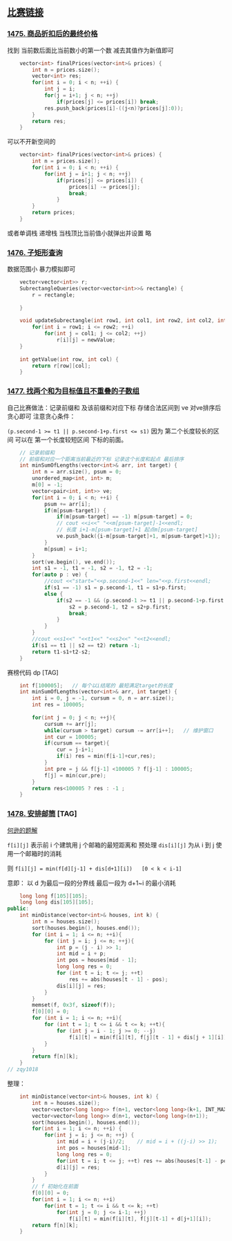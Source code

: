 ## [比赛链接]()


### [1475. 商品折扣后的最终价格](https://leetcode-cn.com/problems/final-prices-with-a-special-discount-in-a-shop/)

找到 当前数后面比当前数小的第一个数 减去其值作为新值即可

```c++
    vector<int> finalPrices(vector<int>& prices) {
        int n = prices.size();
        vector<int> res;
        for(int i = 0; i < n; ++i) {
            int j = i;
            for(j = i+1; j < n; ++j)
                if(prices[j] <= prices[i]) break;
            res.push_back(prices[i]-((j<n)?prices[j]:0));
        }
        return res;
    }
```

可以不开新空间的

```c++
    vector<int> finalPrices(vector<int>& prices) {
        int n = prices.size();
        for(int i = 0; i < n; ++i) {
            for(int j = i+1; j < n; ++j)
                if(prices[j] <= prices[i]) {
                    prices[i] -= prices[j];
                    break;
                }
        }
        return prices;
    }
```

或者单调栈 递增栈 当栈顶比当前值小就弹出并设置 略



### [1476. 子矩形查询](https://leetcode-cn.com/problems/subrectangle-queries/)

数据范围小 暴力模拟即可

```c++
    vector<vector<int>> r;
    SubrectangleQueries(vector<vector<int>>& rectangle) {
        r = rectangle;
        
    }
    
    void updateSubrectangle(int row1, int col1, int row2, int col2, int newValue) {
        for(int i = row1; i <= row2; ++i)
            for(int j = col1; j <= col2; ++j)
                r[i][j] = newValue;
    }
    
    int getValue(int row, int col) {
        return r[row][col];
    }
```

### [1477. 找两个和为目标值且不重叠的子数组](https://leetcode-cn.com/problems/find-two-non-overlapping-sub-arrays-each-with-target-sum/)

自己比赛做法：记录前缀和 及该前缀和对应下标 存储合法区间到 ve 对ve排序后贪心即可 注意贪心条件：

 `(p.second-1 >= t1 || p.second-1+p.first <= s1)`   因为 第二个长度较长的区间 可以在 第一个长度较短区间 下标的前面。

```c++
    // 记录前缀和
    // 前缀和对应一个距离当前最近的下标 记录这个长度和起点 最后排序
    int minSumOfLengths(vector<int>& arr, int target) {
        int n = arr.size(), psum = 0;
        unordered_map<int, int> m;
        m[0] = -1;
        vector<pair<int, int>> ve;
        for(int i = 0; i < n; ++i) {
            psum += arr[i];
            if(m[psum-target]) {
                if(m[psum-target] == -1) m[psum-target] = 0;
                // cout <<i<<" "<<m[psum-target]-1<<endl;
                // 长度 i+1-m[psum-target]+1 起点m[psum-target]
                ve.push_back({i-m[psum-target]+1, m[psum-target]+1});
            }
            m[psum] = i+1;
        }
        sort(ve.begin(), ve.end());
        int s1 = -1, t1 = -1, s2 = -1, t2 = -1;
        for(auto p : ve) {
            //cout <<"start="<<p.second-1<<" len="<<p.first<<endl;
            if(s1 == -1) s1 = p.second-1, t1 = s1+p.first;
            else {
                if(s2 == -1 && (p.second-1 >= t1 || p.second-1+p.first <= s1)) {
                    s2 = p.second-1, t2 = s2+p.first;
                    break;
                }
            }
        }
        //cout <<s1<<" "<<t1<<" "<<s2<<" "<<t2<<endl;
        if(s1 == t1 || s2 == t2) return -1;
        return t1-s1+t2-s2;
    }
```

赛榜代码 dp [TAG]

```c++
    int f[100005];   // 每个以i结尾的 最短满足target的长度
    int minSumOfLengths(vector<int>& arr, int target) {
        int i = 0, j = -1, cursum = 0, n = arr.size();
        int res = 100005;
        
        for(int j = 0; j < n; ++j){
            cursum += arr[j];
            while(cursum > target) cursum -= arr[i++];   // 维护窗口
            int cur = 100005;
            if(cursum == target){
                cur = j-i+1;
                if(i) res = min(f[i-1]+cur,res);  
            }
            int pre = j && f[j-1] <100005 ? f[j-1] : 100005;
            f[j] = min(cur,pre);
        }
        return res<100005 ? res : -1 ;
    }
```



### [1478. 安排邮筒](https://leetcode-cn.com/problems/allocate-mailboxes/) [TAG]

[何逊的题解](https://leetcode-cn.com/problems/allocate-mailboxes/solution/dong-tai-gui-hua-shi-jian-fu-za-du-oknlognkong-jia/)

`f[i][j]` 表示前 i 个建筑用 j 个邮箱的最短距离和 预处理 `dis[i][j]` 为从 i 到 j 使用一个邮箱时的消耗

则 `f[i][j] = min(f[d][j-1] + dis[d+1][i])   [0 < k < i-1] `

意即： 以 d 为最后一段的分界线 最后一段为 d+1~i 的最小消耗

```c++
    long long f[105][105];
    long long dis[105][105];
public:
    int minDistance(vector<int>& houses, int k) {
        int n = houses.size();
        sort(houses.begin(), houses.end());
        for (int i = 1; i <= n; ++i){
            for (int j = i; j <= n; ++j){
                int p = (j - i) >> 1;
                int mid = i + p;
                int pos = houses[mid - 1];
                long long res = 0;
                for (int t = i; t <= j; ++t)
                    res += abs(houses[t - 1] - pos);
                dis[i][j] = res;
            }
        }
        memset(f, 0x3f, sizeof(f));
        f[0][0] = 0;
        for (int i = 1; i <= n; ++i){
            for (int t = 1; t <= i && t <= k; ++t){
                for (int j = i - 1; j >= 0; --j)
                    f[i][t] = min(f[i][t], f[j][t - 1] + dis[j + 1][i]);
            }
        }
        return f[n][k];
    }
// zqy1018
```

整理：

```c++
    int minDistance(vector<int>& houses, int k) {
        int n = houses.size();
        vector<vector<long long>> f(n+1, vector<long long>(k+1, INT_MAX));  // 这里初始化不能0x嗷
        vector<vector<long long>> d(n+1, vector<long long>(n+1));
        sort(houses.begin(), houses.end());
        for(int i = 1; i <= n; ++i) {
            for(int j = i; j <= n; ++j) {
                int mid = i + (j-i)/2;    // mid = i + ((j-i) >> 1);
                int pos = houses[mid-1];
                long long res = 0;
                for(int t = i; t <= j; ++t) res += abs(houses[t-1] - pos);
                d[i][j] = res;
            }
        }
        // f 初始化在前面
        f[0][0] = 0;
        for(int i = 1; i <= n; ++i)
            for(int t = 1; t <= i && t <= k; ++t)
                for(int j = 0; j <= i-1; ++j)
                    f[i][t] = min(f[i][t], f[j][t-1] + d[j+1][i]);
        return f[n][k];
    }
```

